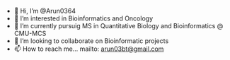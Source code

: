 - 👋 Hi, I’m @Arun0364
- 👀 I’m interested in Bioinformatics and Oncology
- 🌱 I’m currently pursuig MS in Quantitative Biology and Bioinformatics @ CMU-MCS
- 💞️ I’m looking to collaborate on Bioinformatic projects
- 📫 How to reach me... mailto: arun03bt@gmail.com

<!---
Arun0364/Arun0364 is a ✨ special ✨ repository because its `README.md` (this file) appears on your GitHub profile.
You can click the Preview link to take a look at your changes.
--->
